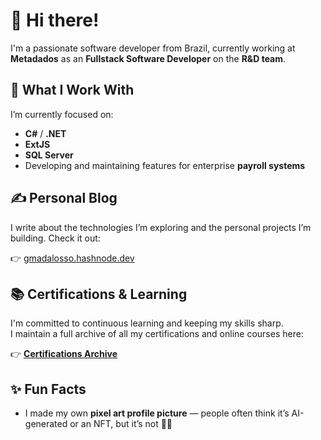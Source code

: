 # 👋 Hi there!

I'm a passionate software developer from Brazil, currently working at **Metadados** as an **Fullstack Software Developer** on the **R&D team**.


## 💼 What I Work With

I’m currently focused on:
- **C#** / **.NET**
- **ExtJS**
- **SQL Server**
- Developing and maintaining features for enterprise **payroll systems**


## ✍️ Personal Blog

I write about the technologies I’m exploring and the personal projects I’m building.
Check it out: 

👉 [gmadalosso.hashnode.dev](https://gmadalosso.hashnode.dev/)


## 📚 Certifications & Learning

I'm committed to continuous learning and keeping my skills sharp.  
I maintain a full archive of all my certifications and online courses here:

👉 [**Certifications Archive**](https://github.com/gmadalosso/certifications-archive)


## ✨ Fun Facts

- I made my own **pixel art profile picture** — people often think it’s AI-generated or an NFT, but it’s not 🧑‍🎨
